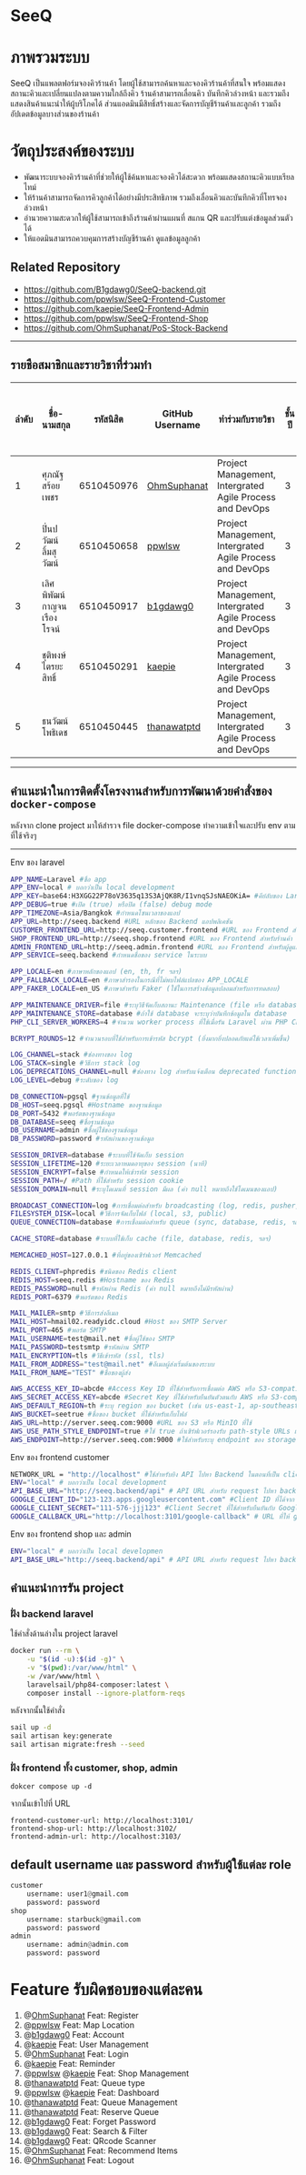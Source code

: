 # SeeQ

# ภาพรวมระบบ

SeeQ เป็นแพลตฟอร์มจองคิวร้านค้า โดยผู้ใช้สามารถค้นหาและจองคิวร้านค้าที่สนใจ พร้อมแสดงสถานะคิวและเปลี่ยนแปลงตามความใกล้ถึงคิว ร้านค้าสามารถเลื่อนคิว บันทึกคิวล่วงหน้า และรวมถึงแสดงสินค้าแนะนำให้ผู้บริโภคได้ ส่วนแอดมินมีสิทธิ์สร้างและจัดการบัญชีร้านค้าและลูกค้า รวมถึงอัปเดตข้อมูลบางส่วนของร้านค้า

# วัตถุประสงค์ของระบบ

- พัฒนาระบบจองคิวร้านค้าที่ช่วยให้ผู้ใช้ค้นหาและจองคิวได้สะดวก พร้อมแสดงสถานะคิวแบบเรียลไทม์
- ให้ร้านค้าสามารถจัดการคิวลูกค้าได้อย่างมีประสิทธิภาพ รวมถึงเลื่อนคิวและบันทึกคิวที่โทรจองล่วงหน้า
- อำนวยความสะดวกให้ผู้ใช้สามารถเข้าถึงร้านค้าผ่านแผนที่ สแกน QR และปรับแต่งข้อมูลส่วนตัวได้
- ให้แอดมินสามารถควบคุมการสร้างบัญชีร้านค้า ดูแลข้อมูลลูกค้า

## Related Repository

- https://github.com/B1gdawg0/SeeQ-backend.git
- https://github.com/ppwlsw/SeeQ-Frontend-Customer
- https://github.com/kaepie/SeeQ-Frontend-Admin
- https://github.com/ppwlsw/SeeQ-Frontend-Shop
- https://github.com/OhmSuphanat/PoS-Stock-Backend

---

## รายชือสมาชิกและรายวิชาที่ร่วมทำ

| ลำดับ | ชื่อ- นามสกุล | รหัสนิสิต | GitHub Username | ทำร่วมกับรายวิชา | ชั้นปี | หมู่เรียนของ Agile Process and DevOps |
|------|------------|--------|-----------------|---------------|-----|------------------------------------|
| 1 | ศุภณัฐ สร้อยเพชร | 6510450976 | [OhmSuphanat](https://github.com/OhmSuphanat) | Project Management, Intergrated Agile Process and DevOps | 3 | 200 |
| 2 | ปิ่นปวัฒน์ ลิ้มสุวัฒน์ | 6510450658 | [ppwlsw](https://github.com/ppwlsw) | Project Management, Intergrated Agile Process and DevOps | 3 | 200 |
| 3 | เลิศพิพัฒน์ กาญจนเรืองโรจน์ | 6510450917 | [b1gdawg0](https://github.com/B1gdawg0) | Project Management, Intergrated Agile Process and DevOps | 3 | 200 |
| 4 | ชุติพงษ์ ไตรยะสิทธิ์ | 6510450291 | [kaepie](https://github.com/kaepie) | Project Management, Intergrated Agile Process and DevOps | 3 | 202 |
| 5 | ธนวัฒน์ โพธิเดช | 6510450445 | [thanawatptd](https://github.com/thanawatptd) | Project Management, Intergrated Agile Process and DevOps | 3 | 202 |

---

## คำแนะนำในการติดตั้งโครงงานสำหรับการพัฒนาด้วยคำสั่งของ `docker-compose`

หลังจาก clone project มาให้สำรวจ file docker-compose ทำความเข้าใจและปรับ env ตามที่ใช้จริงๆ

---

Env ของ laravel

```bash
APP_NAME=Laravel #ชื่อ app
APP_ENV=local # บอกว่่าเป็น local development
APP_KEY=base64:H3XGG22P78oV3635q13S3AjQK8R/I1vnqSJsNAEOKiA= #คีย์ลับของ Laravel ที่ใช้สำหรับเข้ารหัสข้อมูล
APP_DEBUG=true #เปิด (true) หรือปิด (false) debug mode
APP_TIMEZONE=Asia/Bangkok #กำหนดโซนเวลาของแอป
APP_URL=http://seeq.backend #URL หลักของ Backend แอปพลิเคชัน
CUSTOMER_FRONTEND_URL=http://seeq.customer.frontend #URL ของ Frontend สำหรับลูกค้า
SHOP_FRONTEND_URL=http://seeq.shop.frontend #URL ของ Frontend สำหรับร้านค้า
ADMIN_FRONTEND_URL=http://seeq.admin.frontend #URL ของ Frontend สำหรับผู้ดูแลระบบ
APP_SERVICE=seeq.backend #กำหนดชื่อของ service ในระบบ

APP_LOCALE=en #ภาษาหลักของแอป (en, th, fr ฯลฯ)
APP_FALLBACK_LOCALE=en #ภาษาสำรองในกรณีที่ไม่พบไฟล์แปลของ APP_LOCALE
APP_FAKER_LOCALE=en_US #ภาษาสำหรับ Faker (ใช้ในการสร้างข้อมูลปลอมสำหรับการทดสอบ)

APP_MAINTENANCE_DRIVER=file #ระบุวิธีจัดเก็บสถานะ Maintenance (file หรือ database)
APP_MAINTENANCE_STORE=database #ถ้าใช้ database จะระบุว่าบันทึกข้อมูลใน database
PHP_CLI_SERVER_WORKERS=4 #จำนวน worker process ที่ใช้เมื่อรัน Laravel ผ่าน PHP CLI

BCRYPT_ROUNDS=12 #จำนวนรอบที่ใช้สำหรับการเข้ารหัส bcrypt (ยิ่งมากยิ่งปลอดภัยแต่ใช้เวลาเพิ่มขึ้น)

LOG_CHANNEL=stack #ช่องทางของ log
LOG_STACK=single #วิธีการ stack log
LOG_DEPRECATIONS_CHANNEL=null #ช่องทาง log สำหรับแจ้งเตือน deprecated functions
LOG_LEVEL=debug #ระดับของ log 

DB_CONNECTION=pgsql #ฐานข้อมูลที่ใช้
DB_HOST=seeq.pgsql #Hostname ของฐานข้อมูล
DB_PORT=5432 #พอร์ตของฐานข้อมูล
DB_DATABASE=seeq #ชื่อฐานข้อมูล
DB_USERNAME=admin #ชื่อผู้ใช้ของฐานข้อมูล
DB_PASSWORD=password #รหัสผ่านของฐานข้อมูล

SESSION_DRIVER=database #ระบบที่ใช้จัดเก็บ session
SESSION_LIFETIME=120 #ระยะเวลาหมดอายุของ session (นาที)
SESSION_ENCRYPT=false #กำหนดให้เข้ารหัส session
SESSION_PATH=/ #Path ที่ใช้สำหรับ session cookie
SESSION_DOMAIN=null #ระบุโดเมนที่ session มีผล (ค่า null หมายถึงใช้โดเมนของแอป)

BROADCAST_CONNECTION=log #การเชื่อมต่อสำหรับ broadcasting (log, redis, pusher, ฯลฯ)
FILESYSTEM_DISK=local #วิธีการจัดเก็บไฟล์ (local, s3, public)
QUEUE_CONNECTION=database #การเชื่อมต่อสำหรับ queue (sync, database, redis, ฯลฯ)

CACHE_STORE=database #ระบบที่ใช้เก็บ cache (file, database, redis, ฯลฯ)

MEMCACHED_HOST=127.0.0.1 #ที่อยู่ของเซิร์ฟเวอร์ Memcached

REDIS_CLIENT=phpredis #ชนิดของ Redis client
REDIS_HOST=seeq.redis #Hostname ของ Redis
REDIS_PASSWORD=null #รหัสผ่าน Redis (ค่า null หมายถึงไม่มีรหัสผ่าน)
REDIS_PORT=6379 #พอร์ตของ Redis

MAIL_MAILER=smtp #วิธีการส่งอีเมล 
MAIL_HOST=hmail02.readyidc.cloud #Host ของ SMTP Server
MAIL_PORT=465 #พอร์ต SMTP
MAIL_USERNAME=test@mail.net #ชื่อผู้ใช้ของ SMTP
MAIL_PASSWORD=testsmtp #รหัสผ่าน SMTP
MAIL_ENCRYPTION=tls #วิธีเข้ารหัส (ssl, tls)
MAIL_FROM_ADDRESS="test@mail.net" #อีเมลผู้ส่งเริ่มต้นของระบบ
MAIL_FROM_NAME="TEST" #ชื่อของผู้ส่ง

AWS_ACCESS_KEY_ID=abcde #Access Key ID ที่ใช้สำหรับการเชื่อมต่อ AWS หรือ S3-compatible storage
AWS_SECRET_ACCESS_KEY=abcde #Secret Key ที่ใช้สำหรับยืนยันตัวตนกับ AWS หรือ S3-compatible storage
AWS_DEFAULT_REGION=th #ระบุ region ของ bucket (เช่น us-east-1, ap-southeast-1)
AWS_BUCKET=seetrue #ชื่อของ bucket ที่ใช้สำหรับเก็บไฟล์
AWS_URL=http://server.seeq.com:9000 #URL ของ S3 หรือ MinIO ที่ใช้
AWS_USE_PATH_STYLE_ENDPOINT=true #ใช้ true ถ้าเซิร์ฟเวอร์รองรับ path-style URLs แทนที่จะเป็น virtual-hosted style URLs
AWS_ENDPOINT=http://server.seeq.com:9000 #ใช้สำหรับระบุ endpoint ของ storage ถ้าไม่ได้ใช้ AWS จริงๆ
```

Env ของ frontend customer

```bash
NETWORK_URL = "http://localhost" #ใช้สำหรับยิง API ไปหา Backend ในตอนที่เป็น client side
ENV="local" # บอกว่าเป็น local development
API_BASE_URL="http://seeq.backend/api" # API URL สำหรับ request ไปหา backend ในฝั่ง server side
GOOGLE_CLIENT_ID="123-123.apps.googleusercontent.com" #Client ID ที่ได้จาก Google Cloud Console
GOOGLE_CLIENT_SECRET="111-576-jjj123" #Client Secret ที่ใช้สำหรับยืนยันกับ Google
GOOGLE_CALLBACK_URL="http://localhost:3101/google-callback" # URL ที่ให้ google ส่งข้อมูลกลับมา
```

Env ของ frontend shop และ admin

```bash
ENV="local" # บอกว่าเป็น local developmen
API_BASE_URL="http://seeq.backend/api" # API URL สำหรับ request ไปหา backend ในฝั่ง server side
```

## คำแนะนำการรัน project

### ฝั่ง backend laravel

ใช้คำสั่งด้านล่างใน project laravel

```bash
docker run --rm \
    -u "$(id -u):$(id -g)" \
    -v "$(pwd):/var/www/html" \
    -w /var/www/html \
    laravelsail/php84-composer:latest \
    composer install --ignore-platform-reqs
```

หลังจากนั้นใช้คำสั่ง

```bash
sail up -d
sail artisan key:generate
sail artisan migrate:fresh --seed
```

### ฝั่ง frontend ทั้ง customer, shop, admin

```
dokcer compose up -d
```

จากนั้นเข้าไปที่ URL

```
frontend-customer-url: http://localhost:3101/
frontend-shop-url: http://localhost:3102/
frontend-admin-url: http://localhost:3103/
```

## default username และ password สำหรับผู้ใช้แต่ละ role

```python
customer
    username: user1@gmail.com
    password: password
shop
    username: starbuck@gmail.com
    password: password
admin
    username: admin@admin.com
    password: password
```

# Feature รับผิดชอบของแต่ละคน

1. @[OhmSuphanat](https://github.com/OhmSuphanat) Feat: Register
2. @[ppwlsw](https://github.com/ppwlsw) Feat: Map Location
3. @[b1gdawg0](https://github.com/B1gdawg0) Feat: Account
4. @[kaepie](https://github.com/kaepie) Feat: User Management
5. @[OhmSuphanat](https://github.com/OhmSuphanat) Feat: Login
6. @[kaepie](https://github.com/kaepie)  Feat: Reminder
7. @[ppwlsw](https://github.com/ppwlsw) @[kaepie](https://github.com/kaepie)  Feat: Shop Management
8. @[thanawatptd](https://github.com/thanawatptd) Feat: Queue type
9. @[ppwlsw](https://github.com/ppwlsw) @[kaepie](https://github.com/kaepie)  Feat: Dashboard
10. @[thanawatptd](https://github.com/thanawatptd) Feat: Queue Management
11. @[thanawatptd](https://github.com/thanawatptd) Feat: Reserve Queue
12. @[b1gdawg0](https://github.com/B1gdawg0) Feat: Forget Password
13. @[b1gdawg0](https://github.com/B1gdawg0) Feat: Search & Filter
14. @[b1gdawg0](https://github.com/B1gdawg0) Feat: QRcode Scanner
15. @[OhmSuphanat](https://github.com/OhmSuphanat) Feat: Recommend Items
16. @[OhmSuphanat](https://github.com/OhmSuphanat) Feat: Logout
